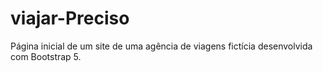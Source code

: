 # viajar-Preciso
 Página inicial de um site de uma agência de viagens fictícia desenvolvida com  Bootstrap 5. 
